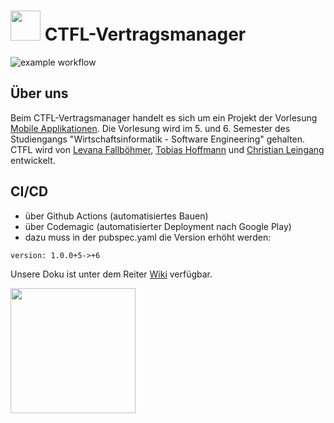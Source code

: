 # <img src="https://user-images.githubusercontent.com/57496350/150943492-d3499ff5-fc92-4efc-a9ee-dcfc4ebab8e0.jpg" width="48"> CTFL-Vertragsmanager
![example workflow](https://github.com/christian-leingang/CTFL-Vertragsmanager/actions/workflows/android_build.yml/badge.svg)

## Über uns

Beim CTFL-Vertragsmanager handelt es sich um ein Projekt der Vorlesung [Mobile Applikationen](https://github.com/michael-spengler/Entwicklung-mobiler-applikationen-p-f). Die Vorlesung wird im 5. und 6. Semester des Studiengangs "Wirtschaftsinformatik - Software Engineering" gehalten. CTFL wird von [Levana Fallböhmer](https://github.com/Levana-Fallboehmer), [Tobias Hoffmann](https://github.com/tobiashoffmann) und [Christian Leingang](https://github.com/MrChrisse) entwickelt.

## CI/CD

- über Github Actions (automatisiertes Bauen)
- über Codemagic (automatisierter Deployment nach Google Play)
- dazu muss in der pubspec.yaml die Version erhöht werden:

```
version: 1.0.0+5->+6
```

Unsere Doku ist unter dem Reiter [Wiki](https://github.com/MrChrisse/CTFL-Vertragsmanager/wiki/1.-%C3%9Cber-Uns) verfügbar.

<a href="https://play.google.com/store/apps/details?id=com.ctfl.ctfl_vertragsmanager"><img src="https://upload.wikimedia.org/wikipedia/commons/thumb/7/78/Google_Play_Store_badge_EN.svg/1200px-Google_Play_Store_badge_EN.svg.png" width="200"></img></a>
